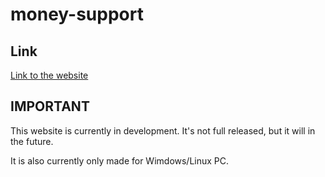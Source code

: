 # money-support
## Link
[Link to the website](https://buldes.github.io/money-support/)

## IMPORTANT
This website is currently in development. 
It's not full released, but it will in the future. 

It is also currently only made for Wimdows/Linux PC. 

